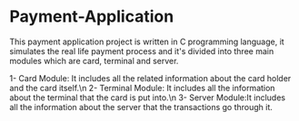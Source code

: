 # Payment-Application
This payment application project is written in C programming language, it simulates the real life payment process and it's divided into three main modules which are card, terminal and server.

1- Card Module: It includes all the related information about the card holder and the card itself.\n
2- Terminal Module: It includes all the information about the terminal that the card is put into.\n
3- Server Module:It includes all the information about the server that the transactions go through it.

